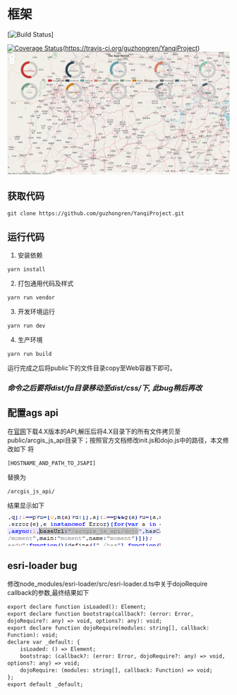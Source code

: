 # 框架
[![Build Status](https://travis-ci.org/guzhongren/YanqiProject.svg?branch=master)]

[![Coverage Status](https://coveralls.io/repos/github/guzhongren/YanqiProject/badge.svg?branch=master)](https://coveralls.io/github/guzhongren/YanqiProject?branch=master)(https://travis-ci.org/guzhongren/YanqiProject)
![echats+arcgis](./gitImage/react-echarts.png)
## 获取代码
```
git clone https://github.com/guzhongren/YanqiProject.git
```
## 运行代码
1. 安装依赖
```
yarn install
```
2. 打包通用代码及样式
```shell
yarn run vendor
```
3. 开发环境运行
```
yarn run dev
```
4. 生产环境
```
yarn run build
```
运行完成之后将public下的文件目录copy至Web容器下即可。
### ***命令之后要将dist/fa目录移动至dist/css/下, 此bug稍后再改***

## 配置ags api

在[官网](https://developers.arcgis.com/javascript/latest/guide/get-api/index.html)下载4.X版本的API,解压后将4.X目录下的所有文件拷贝至public/arcgis_js_api目录下；按照官方文档修改init.js和dojo.js中的路径，本文修改如下
将
```
[HOSTNAME_AND_PATH_TO_JSAPI]
```
替换为
```
/arcgis_js_api/
```
结果显示如下

![api 配置结果](./gitImage/AGS_API_config.png)

## esri-loader bug
修改node_modules/esri-loader/src/esri-loader.d.ts中关于dojoRequire callback的参数,最终结果如下
```
export declare function isLoaded(): Element;
export declare function bootstrap(callback?: (error: Error, dojoRequire?: any) => void, options?: any): void;
export declare function dojoRequire(modules: string[], callback: Function): void;
declare var _default: {
    isLoaded: () => Element;
    bootstrap: (callback?: (error: Error, dojoRequire?: any) => void, options?: any) => void;
    dojoRequire: (modules: string[], callback: Function) => void;
};
export default _default;

```

